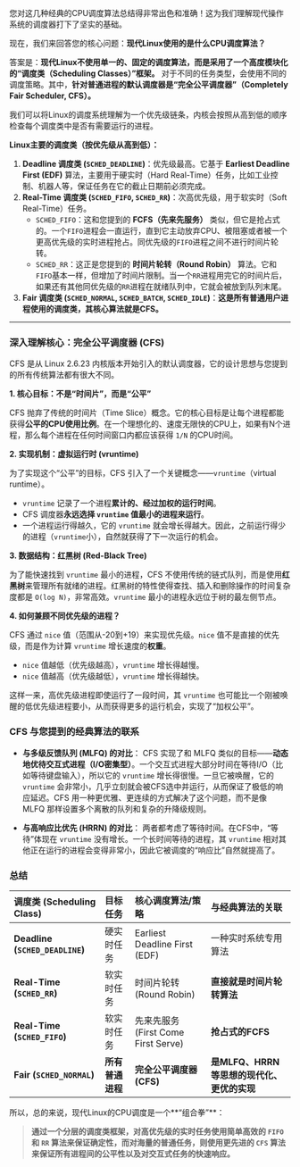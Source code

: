 您对这几种经典的CPU调度算法总结得非常出色和准确！这为我们理解现代操作系统的调度器打下了坚实的基础。

现在，我们来回答您的核心问题：**现代Linux使用的是什么CPU调度算法？**

答案是：**现代Linux不使用单一的、固定的调度算法，而是采用了一个高度模块化的“调度类（Scheduling Classes）”框架。** 对于不同的任务类型，会使用不同的调度策略。其中，**针对普通进程的默认调度器是“完全公平调度器”（Completely Fair Scheduler, CFS）。**

我们可以将Linux的调度系统理解为一个优先级链条，内核会按照从高到低的顺序检查每个调度类中是否有需要运行的进程。

**Linux主要的调度类（按优先级从高到低）：**

1.  **Deadline 调度类 (`SCHED_DEADLINE`)**：优先级最高。它基于 **Earliest Deadline First (EDF)** 算法，主要用于硬实时（Hard Real-Time）任务，比如工业控制、机器人等，保证任务在它的截止日期前必须完成。
2.  **Real-Time 调度类 (`SCHED_FIFO`, `SCHED_RR`)**：次高优先级，用于软实时（Soft Real-Time）任务。
    * `SCHED_FIFO`：这和您提到的 **FCFS（先来先服务）** 类似，但它是抢占式的。一个`FIFO`进程会一直运行，直到它主动放弃CPU、被阻塞或者被一个更高优先级的实时进程抢占。同优先级的`FIFO`进程之间不进行时间片轮转。
    * `SCHED_RR`：这正是您提到的 **时间片轮转（Round Robin）** 算法。它和`FIFO`基本一样，但增加了时间片限制。当一个`RR`进程用完它的时间片后，如果还有其他同优先级的`RR`进程在就绪队列中，它就会被放到队列末尾。
3.  **Fair 调度类 (`SCHED_NORMAL`, `SCHED_BATCH`, `SCHED_IDLE`)**：**这是所有普通用户进程使用的调度类，其核心算法就是CFS。**

---

### 深入理解核心：完全公平调度器 (CFS)

CFS 是从 Linux 2.6.23 内核版本开始引入的默认调度器，它的设计思想与您提到的所有传统算法都有很大不同。

**1. 核心目标：不是“时间片”，而是“公平”**

CFS 抛弃了传统的时间片（Time Slice）概念。它的核心目标是让每个进程都能获得**公平的CPU使用比例**。在一个理想化的、速度无限快的CPU上，如果有N个进程，那么每个进程在任何时间窗口内都应该获得 `1/N` 的CPU时间。

**2. 实现机制：虚拟运行时 (vruntime)**

为了实现这个“公平”的目标，CFS 引入了一个关键概念——`vruntime`（virtual runtime）。

* `vruntime` 记录了一个进程**累计的、经过加权的运行时间**。
* CFS 调度器**永远选择 `vruntime` 值最小的进程来运行**。
* 一个进程运行得越久，它的 `vruntime` 就会增长得越大。因此，之前运行得少的进程（`vruntime`小），自然就获得了下一次运行的机会。

**3. 数据结构：红黑树 (Red-Black Tree)**

为了能快速找到 `vruntime` 最小的进程，CFS 不使用传统的链式队列，而是使用**红黑树**来管理所有就绪的进程。红黑树的特性使得查找、插入和删除操作的时间复杂度都是 `O(log N)`，非常高效。`vruntime` 最小的进程永远位于树的最左侧节点。

**4. 如何兼顾不同优先级的进程？**

CFS 通过 `nice` 值（范围从-20到+19）来实现优先级。`nice` 值不是直接的优先级，而是作为计算 `vruntime` 增长速度的**权重**。

* `nice` 值越低（优先级越高），`vruntime` 增长得越慢。
* `nice` 值越高（优先级越低），`vruntime` 增长得越快。

这样一来，高优先级进程即使运行了一段时间，其 `vruntime` 也可能比一个刚被唤醒的低优先级进程要小，从而获得更多的运行机会，实现了“加权公平”。

### CFS 与您提到的经典算法的联系

* **与多级反馈队列 (MLFQ) 的对比**：
    CFS 实现了和 MLFQ 类似的目标——**动态地优待交互式进程（I/O密集型）**。一个交互式进程大部分时间在等待I/O（比如等待键盘输入），所以它的 `vruntime` 增长得很慢。一旦它被唤醒，它的 `vruntime` 会非常小，几乎立刻就会被CFS选中并运行，从而保证了极低的响应延迟。CFS 用一种更优雅、更连续的方式解决了这个问题，而不是像 MLFQ 那样设置多个离散的队列和复杂的升降级规则。

* **与高响应比优先 (HRRN) 的对比**：
    两者都考虑了等待时间。在CFS中，“等待”体现在 `vruntime` 没有增长。一个长时间等待的进程，其 `vruntime` 相对其他正在运行的进程会变得非常小，因此它被调度的“响应比”自然就提高了。

### 总结

| 调度类 (Scheduling Class) | 目标任务 | 核心调度算法/策略 | 与经典算法的关联 |
| :--- | :--- | :--- | :--- |
| **Deadline (`SCHED_DEADLINE`)** | 硬实时任务 | Earliest Deadline First (EDF) | 一种实时系统专用算法 |
| **Real-Time (`SCHED_RR`)** | 软实时任务 | 时间片轮转 (Round Robin) | **直接就是时间片轮转算法** |
| **Real-Time (`SCHED_FIFO`)** | 软实时任务 | 先来先服务 (First Come First Serve) | **抢占式的FCFS** |
| **Fair (`SCHED_NORMAL`)** | **所有普通进程** | **完全公平调度器 (CFS)** | **是MLFQ、HRRN等思想的现代化、更优的实现** |

所以，总的来说，现代Linux的CPU调度是一个**“组合拳”**：

> **通过一个分层的调度类框架，对高优先级的实时任务使用简单高效的 `FIFO` 和 `RR` 算法来保证确定性，而对海量的普通任务，则使用更先进的 `CFS` 算法来保证所有进程间的公平性以及对交互式任务的快速响应。**